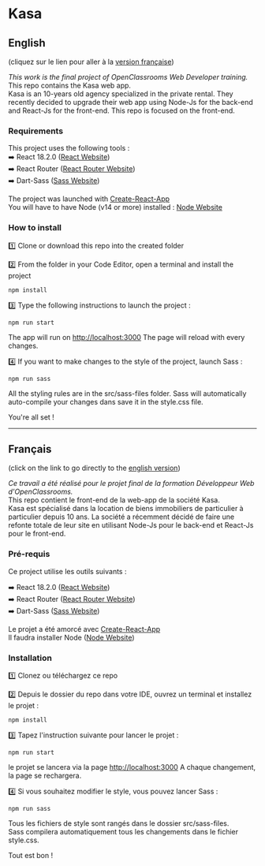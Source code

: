 
# Kasa

## English

(cliquez sur le lien pour aller à la [version française](#français))

_This work is the final project of OpenClassrooms Web Developer training._  
This repo contains the Kasa web app.  
Kasa is an 10-years old agency specialized in the private rental. They recently decided to upgrade their web app using Node-Js for the back-end and React-Js for the front-end.
This repo is focused on the front-end.

### Requirements

This project uses the following tools :  
:arrow_right: React 18.2.0 ([React Website](https://reactjs.org/))  
:arrow_right: React Router ([React Router Website](https://reactrouter.com/en/main))  
:arrow_right: Dart-Sass ([Sass Website](https://sass-lang.com/dart-sass))  

The project was launched with [Create-React-App](https://github.com/facebook/create-react-app)  
You will have to have Node (v14 or more) installed : [Node Website](https://nodejs.org/fr/)  

### How to install

:one: Clone or download this repo into the created folder

:two: From the folder in your Code Editor, open a terminal and install the project

```
npm install
```

:three: Type the following instructions to launch the project :

```
npm run start
```

The app will run on [http://localhost:3000](http://localhost:3000)
The page will reload with every changes.

:four: If you want to make changes to the style of the project, launch Sass :

```
npm run sass
```

All the styling rules are in the src/sass-files folder. Sass will automatically auto-compile your changes dans save it in the style.css file.

You're all set !

---

## Français

(click on the link to go directly to the [english version](#english))

_Ce travail a été réalisé pour le projet final de la formation Développeur Web d'OpenClassrooms._  
This repo contient le front-end de la web-app de la société Kasa.  
Kasa est spécialisé dans la location de biens immobiliers de particulier à particulier depuis 10 ans. La société a récemment décidé de faire une refonte totale de leur site en utilisant Node-Js pour le back-end et React-Js pour le front-end.

### Pré-requis

Ce project utilise les outils suivants :  

:arrow_right: React 18.2.0 ([React Website](https://reactjs.org/))  
:arrow_right: React Router ([React Router Website](https://reactrouter.com/en/main))  
:arrow_right: Dart-Sass ([Sass Website](https://sass-lang.com/dart-sass))  

Le projet a été amorcé avec [Create-React-App](https://github.com/facebook/create-react-app)  
Il faudra installer Node ([Node Website](https://nodejs.org/fr/))  

### Installation

:one: Clonez ou téléchargez ce repo

:two: Depuis le dossier du repo dans votre IDE, ouvrez un terminal et installez le projet :

```
npm install
```

:three: Tapez l'instruction suivante pour lancer le projet :

```
npm run start
```

le projet se lancera via la page [http://localhost:3000](http://localhost:3000)
A chaque changement, la page se rechargera.

:four: Si vous souhaitez modifier le style, vous pouvez lancer Sass :

```
npm run sass
```

Tous les fichiers de style sont rangés dans le dossier src/sass-files.  
Sass compilera automatiquement tous les changements dans le fichier style.css.

Tout est bon !

